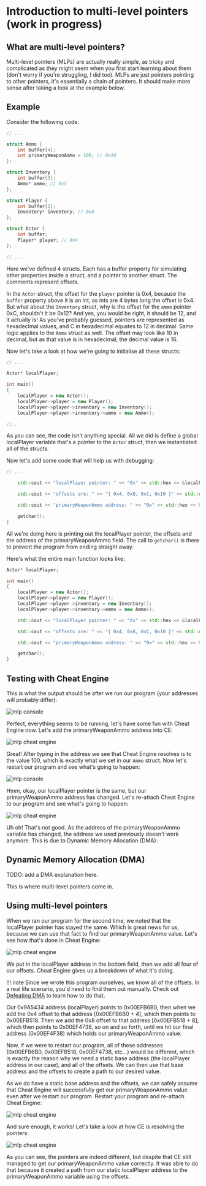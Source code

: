 # Introduction to multi-level pointers (work in progress)

## What are multi-level pointers?
Multi-level pointers (MLPs) are actually really simple, as tricky and complicated as they might seem when you first start learning about them (don't worry if you're struggling, I did too). MLPs are just pointers pointing to other pointers, it's essentially a chain of pointers. It should make more sense after taking a look at the example below.

## Example
Consider the following code:

```cpp title="mlp.cpp"
// ...

struct Ammo {
    int buffer[4];
    int primaryWeaponAmmo = 100; // 0x10
};

struct Inventory {
    int buffer[3];
    Ammo* ammo; // 0xC
};

struct Player {
    int buffer[2];
    Inventory* inventory; // 0x8
};

struct Actor {
    int buffer;
    Player* player; // 0x4
};

// ...
```

Here we've defined 4 structs. Each has a buffer property for simulating other properties inside a struct, and a pointer to another struct. The comments represent offsets.

In the `Actor` struct, the offset for the `player` pointer is 0x4, because the `buffer` property above it is an int, as ints are 4 bytes long the offset is 0x4. But what about the `Inventory` struct, why is the offset for the `ammo` pointer 0xC, shouldn't it be 0x12? And yes, you would be right, it should be 12, and it actually is! As you've probably guessed, pointers are represented as hexadecimal values, and C in hexadecimal equates to 12 in decimal. Same logic applies to the `Ammo` struct as well. The offset may look like 10 in decimal, but as that value is in hexadecimal, the decimal value is 16.

Now let's take a look at how we're going to initialise all these structs:

```cpp title="mlp.cpp"
// ...

Actor* localPlayer;

int main()
{
    localPlayer = new Actor();
    localPlayer->player = new Player();
    localPlayer->player->inventory = new Inventory();
    localPlayer->player->inventory->ammo = new Ammo();

//..
```

As you can see, the code isn't anything special. All we did is define a global localPlayer variable that's a pointer to the `Actor` struct, then we instantiated all of the structs.

Now let's add some code that will help us with debugging:

```cpp title="mlp.cpp"
// ...

    std::cout << "localPlayer pointer: " << "0x" << std::hex << &localPlayer << std::endl << std::endl;

    std::cout << "offsets are: " << "{ 0x4, 0x8, 0xC, 0x10 }" << std::endl << std::endl;

    std::cout << "primaryWeaponAmmo address: " << "0x" << std::hex << &localPlayer->player->inventory->ammo->primaryWeaponAmmo << std::endl << std::endl;

    getchar();
}
```

All we're doing here is printing out the localPlayer pointer, the offsets and the address of the primaryWeaponAmmo field. The call to `getchar()` is there to prevent the program from ending straight away.

Here's what the entire main function looks like:

```cpp title="mlp.cpp"
Actor* localPlayer;

int main()
{
    localPlayer = new Actor();
    localPlayer->player = new Player();
    localPlayer->player->inventory = new Inventory();
    localPlayer->player->inventory->ammo = new Ammo();

    std::cout << "localPlayer pointer: " << "0x" << std::hex << &localPlayer << std::endl << std::endl;

    std::cout << "offsets are: " << "{ 0x4, 0x8, 0xC, 0x10 }" << std::endl << std::endl;

    std::cout << "primaryWeaponAmmo address: " << "0x" << std::hex << &localPlayer->player->inventory->ammo->primaryWeaponAmmo << std::endl << std::endl;

    getchar();
}
```

## Testing with Cheat Engine
This is what the output should be after we run our program (your addresses will probably differ):

![mlp console](/assets/images/mlp-console1.png)

Perfect, everything seems to be running, let's have some fun with Cheat Engine now. Let's add the primaryWeaponAmmo address into CE:

![mlp cheat engine](/assets/images/mlp-ce1.png)

Great! After typing in the address we see that Cheat Engine resolves is to the value 100, which is exactly what we set in our `Ammo` struct. Now let's restart our program and see what's going to happen:

![mlp console](/assets/images/mlp-console2.png)

Hmm, okay, our localPlayer pointer is the same, but our primaryWeaponAmmo address has changed. Let's re-attach Cheat Engine to our program and see what's going to happen:

![mlp cheat engine](/assets/images/mlp-ce2.png)

Uh oh! That's not good. As the address of the primaryWeaponAmmo variable has changed, the address we used previously doesn't work anymore. This is due to Dynamic Memory Allocation (DMA).

## Dynamic Memory Allocation (DMA)
TODO: add a DMA explanation here.

This is where multi-level pointers come in.

## Using multi-level pointers
When we ran our program for the second time, we noted that the localPlayer pointer has stayed the same. Which is great news for us, because we can use that fact to find our primaryWeaponAmmo value. Let's see how that's done in Cheat Engine:

![mlp cheat engine](/assets/images/mlp-ce3.png)

We put in the localPlayer address in the bottom field, then we add all four of our offsets. Cheat Engine gives us a breakdown of what it's doing.

!!! note
    Since we wrote this program ourselves, we know all of the offsets. In a real life scenario, you'd need to find them out manually. Check out [Defeating DMA](/binary_exploatation/buffer_overflow) to learn how to do that.

Our 0x9A5434 address (localPlayer) points to 0x00EFB6B0, then when we add the 0x4 offset to that address [0x00EFB6B0 + 4], which then points to 0x00EFB518. Then we add the 0x8 offset to that address [0x00EFB518 + 8], which then points to 0x00EF4738, so on and so forth, until we hit our final address (0x00EF4F38) which holds our primaryWeaponAmmo value.

Now, if we were to restart our program, all of these addresses (0x00EFB6B0, 0x00EFB518, 0x00EF4738, etc...) would be different, which is exactly the reason why we need a static base address (the localPlayer address in our case), and all of the offsets. We can then use that base address and the offsets to create a path to our desired value. 

As we do have a static base address and the offsets, we can safely assume that Cheat Engine will successfully get our primaryWeaponAmmo value even after we restart our program. Restart your program and re-attach Cheat Engine:

![mlp cheat engine](/assets/images/mlp-ce4.png)

And sure enough, it works! Let's take a look at how CE is resolving the pointers:

![mlp cheat engine](/assets/images/mlp-ce5.png)

As you can see, the pointers are indeed different, but despite that CE still managed to get our primaryWeaponAmmo value correctly. It was able to do that because it created a path from our static localPlayer address to the primaryWeaponAmmo variable using the offsets.


